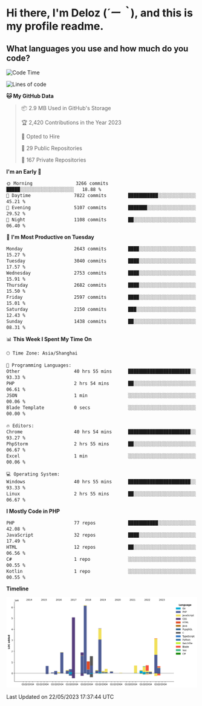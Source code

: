 # **Hi there, I'm Deloz (*´ー｀*), and this is my profile readme.**

## **What languages you use and how much do you code?**

<!--START_SECTION:waka-->
![Code Time](http://img.shields.io/badge/Code%20Time-1%2C500%20hrs%2045%20mins-blue)

![Lines of code](https://img.shields.io/badge/From%20Hello%20World%20I%27ve%20Written-30.7%20million%20lines%20of%20code-blue)

**🐱 My GitHub Data** 

> 📦 2.9 MB Used in GitHub's Storage 
 > 
> 🏆 2,420 Contributions in the Year 2023
 > 
> 💼 Opted to Hire
 > 
> 📜 29 Public Repositories 
 > 
> 🔑 167 Private Repositories 
 > 
**I'm an Early 🐤** 

```text
🌞 Morning                3266 commits        █████░░░░░░░░░░░░░░░░░░░░   18.88 % 
🌆 Daytime                7822 commits        ███████████░░░░░░░░░░░░░░   45.21 % 
🌃 Evening                5107 commits        ███████░░░░░░░░░░░░░░░░░░   29.52 % 
🌙 Night                  1108 commits        ██░░░░░░░░░░░░░░░░░░░░░░░   06.40 % 
```
📅 **I'm Most Productive on Tuesday** 

```text
Monday                   2643 commits        ████░░░░░░░░░░░░░░░░░░░░░   15.27 % 
Tuesday                  3040 commits        ████░░░░░░░░░░░░░░░░░░░░░   17.57 % 
Wednesday                2753 commits        ████░░░░░░░░░░░░░░░░░░░░░   15.91 % 
Thursday                 2682 commits        ████░░░░░░░░░░░░░░░░░░░░░   15.50 % 
Friday                   2597 commits        ████░░░░░░░░░░░░░░░░░░░░░   15.01 % 
Saturday                 2150 commits        ███░░░░░░░░░░░░░░░░░░░░░░   12.43 % 
Sunday                   1438 commits        ██░░░░░░░░░░░░░░░░░░░░░░░   08.31 % 
```


📊 **This Week I Spent My Time On** 

```text
🕑︎ Time Zone: Asia/Shanghai

💬 Programming Languages: 
Other                    40 hrs 55 mins      ███████████████████████░░   93.33 % 
PHP                      2 hrs 54 mins       ██░░░░░░░░░░░░░░░░░░░░░░░   06.61 % 
JSON                     1 min               ░░░░░░░░░░░░░░░░░░░░░░░░░   00.06 % 
Blade Template           0 secs              ░░░░░░░░░░░░░░░░░░░░░░░░░   00.00 % 

🔥 Editors: 
Chrome                   40 hrs 54 mins      ███████████████████████░░   93.27 % 
PhpStorm                 2 hrs 55 mins       ██░░░░░░░░░░░░░░░░░░░░░░░   06.67 % 
Excel                    1 min               ░░░░░░░░░░░░░░░░░░░░░░░░░   00.06 % 

💻 Operating System: 
Windows                  40 hrs 55 mins      ███████████████████████░░   93.33 % 
Linux                    2 hrs 55 mins       ██░░░░░░░░░░░░░░░░░░░░░░░   06.67 % 
```

**I Mostly Code in PHP** 

```text
PHP                      77 repos            ███████████░░░░░░░░░░░░░░   42.08 % 
JavaScript               32 repos            ████░░░░░░░░░░░░░░░░░░░░░   17.49 % 
HTML                     12 repos            ██░░░░░░░░░░░░░░░░░░░░░░░   06.56 % 
C#                       1 repo              ░░░░░░░░░░░░░░░░░░░░░░░░░   00.55 % 
Kotlin                   1 repo              ░░░░░░░░░░░░░░░░░░░░░░░░░   00.55 % 
```



**Timeline**

![Lines of Code chart](https://raw.githubusercontent.com/deloz/deloz/main/assets/bar_graph.png)


 Last Updated on 22/05/2023 17:37:44 UTC
<!--END_SECTION:waka-->
